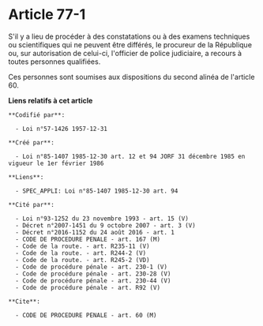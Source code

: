 # Article 77-1

S'il y a lieu de procéder à des constatations ou à des examens techniques ou scientifiques qui ne peuvent être différés, le
procureur de la République ou, sur autorisation de celui-ci, l'officier de police judiciaire, a recours à toutes personnes
qualifiées.

Ces personnes sont soumises aux dispositions du second alinéa de l'article 60.

**Liens relatifs à cet article**

	**Codifié par**:

	  - Loi n°57-1426 1957-12-31

	**Créé par**:

	  - Loi n°85-1407 1985-12-30 art. 12 et 94 JORF 31 décembre 1985 en vigueur le 1er février 1986

	**Liens**:

	  - SPEC_APPLI: Loi n°85-1407 1985-12-30 art. 94

	**Cité par**:

	  - Loi n°93-1252 du 23 novembre 1993 - art. 15 (V)
	  - Décret n°2007-1451 du 9 octobre 2007 - art. 3 (V)
	  - Décret n°2016-1152 du 24 août 2016 - art. 1
	  - CODE DE PROCEDURE PENALE - art. 167 (M)
	  - Code de la route. - art. R235-11 (V)
	  - Code de la route. - art. R244-2 (V)
	  - Code de la route. - art. R245-2 (VD)
	  - Code de procédure pénale - art. 230-1 (V)
	  - Code de procédure pénale - art. 230-28 (V)
	  - Code de procédure pénale - art. 230-44 (V)
	  - Code de procédure pénale - art. R92 (V)

	**Cite**:

	  - CODE DE PROCEDURE PENALE - art. 60 (M)
